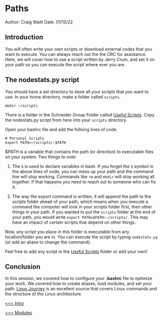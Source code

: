 # Paths
Author: Craig Waitt
Date: 01/15/22

## Introduction
You will often write your own scripts or download external codes that you want to execute. You can always reach out the the CRC for assistance. Here, we will cover how to use a script written by Jerry Crum, and set it on your path so you can execute the script where ever you are.

## The nodestats.py script
You should have a set directory to store all your scripts that you want to use. In your home directory, make a folder called `scripts`.

```
mkdir ~/scripts
```

There is a folder in the Schneider Group Folder called [Useful Scripts](../../../../Useful_Scripts). Copy the nodestats.py script from here into your `scripts` directory. 

Open your bashrc file and add the folloing lines of code.

```
# Personal Scripts
export PATH=~/scripts/:$PATH
```

$PATH is a variable that contains the path (or direction) to executable files on your system. Two things to note:

1. The `$` is used to declare variables in bash. If you forget the `$` symbol in the above lines of code, you can mess up your path and the command line will stop working. Commands like `rm` and `mkdir` will stop working all together. If that happens you need to reach out to someone who can fix it.

2. The way the export command is written, it will append the path to the scripts folder ahead of your path, which means when you execute a command the computer will look in your scripts folder first, then other things in your path. If you wanted to put the `scripts` folder at the end of your path, you would write `export PATH=$PATH:~/scripts/`. This may have an impact of certain scripts that depend on other things.

Now, any script you place in this folder is executable from any location/folder you are in. You can execute the script by typing `nodestats.py` (or add an aliase to change the command).

Feel free to add any script in the [Useful Scripts](../../../../Useful_Scripts) folder or add your own!

## Conclusion

In this session, we covered how to configure your **.bashrc** file to optimize your work. We covered how to create aliases, load modules, and set your path. [Linux Journey](https://linuxjourney.com/) is an excellent source that covers Linux commands and the structure of the Linux architecture.

[<<< Intro](./README.md)

[<<< Modules](./bashrc3.md)
